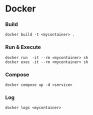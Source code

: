 # Docker

### Build
```
docker build -t <mycontainer> .
```

### Run & Execute
```
docker run  -it --rm <mycontainer> sh
docker exec -it --rm <mycontainer> sh
```

### Compose
```
docker compose up -d <service>
```

### Log
```
docker logs <mycontainer>
```
